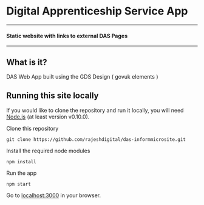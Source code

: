Digital Apprenticeship Service App
===============

---

#### Static website with links to external DAS Pages 

---

## What is it?

DAS Web App built using the GDS Design ( govuk elements )

## Running this site locally

If you would like to clone the repository and run it locally,
you will need [Node.js](http://nodejs.org/) (at least version v0.10.0).

Clone this repository

    git clone https://github.com/rajeshdigital/das-informmicrosite.git


Install the required node modules

    npm install


Run the app

    npm start

Go to [localhost:3000](http://localhost:3000) in your browser.


